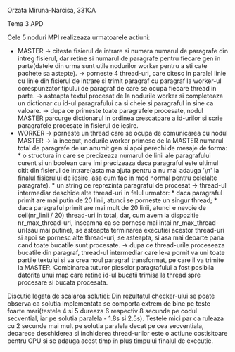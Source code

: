 Orzata Miruna-Narcisa, 331CA

Tema 3 APD

Cele 5 noduri MPI realizeaza urmatoarele actiuni:
- MASTER -> citeste fisierul de intrare si numara numarul de paragrafe
            din intreg fisierul, dar retine si numarul de paragrafe pentru
            fiecare gen in parte(datele din urma sunt utile nodurilor worker
            pentru a sti cate pachete sa astepte).
        -> porneste 4 thread-uri, care citesc in paralel linie cu linie din
            fisierul de intrare si trimit paragraf cu paragraf la worker-ul
            corespunzator tipului de paragraf de care se ocupa fiecare thread
            in parte.
        -> asteapta textul procesat de la nodurile worker si completeaza un
            dictionar cu id-ul paragrafului ca si cheie si paragraful in sine
            ca valoare.
        -> dupa ce primeste toate paragrafele procesate, nodul MASTER parcurge
            dictionarul in ordinea crescatoare a id-urilor si scrie paragrafele
            procesate in fisierul de iesire.
- WORKER -> porneste un thread care se ocupa de comunicarea cu nodul MASTER
        -> la inceput, nodurile worker primesc de la MASTER numarul total de
            paragrafe de un anumit gen si apoi perechi de mesaje de forma:
            * o structura in care se precizeaza numarul de linii ale paragrafului
                curent si un boolean care imi precizeaza daca paragraful este
                ultimul citit din fisierul de intrare(asta ma ajuta pentru a nu
                mai adauga '\n' la finalul fisierului de iesire, asa cum fac in
                mod normal pentru celelalte paragrafe).
            * un string ce reprezinta paragraful de procesat
        -> thread-ul intermediar deschide alte thread-uri in felul urmator:
            * daca paragraful primit are mai putin de 20 linii, atunci se
                porneste un singur thread;
            * daca paragraful primit are mai mult de 20 linii, atunci e nevoie
                de ceil(nr_linii / 20) thread-uri in total, dar, cum avem la
                dispozitie nr_max_thread-uri, inseamna ca se pornesc mai intai
                nr_max_thread-uri(sau mai putine), se asteapta terminarea executiei
                acestor thread-uri si apoi se pornesc alte thread-uri, se asteapta,
                si asa mai departe pana cand toate bucatile sunt procesate.
        -> dupa ce thread-urile proceseaza bucatile din paragraf, thread-ul intermediar
            care le-a pornit va uni toate partile textului si va crea noul paragraf
            transformat, pe care il va trimite la MASTER. Combinarea tuturor pieselor
            paragrafului a fost posibila datorita unui map care retine id-ul bucatii
            trimisa la thread spre procesare si bucata procesata.  

Discutie legata de scalarea solutiei:
   Din rezultatul checker-ului se poate observa ca solutia implementata
se comporta extrem de bine pe teste foarte mari(testele 4 si 5 dureaza 6
respectiv 8 secunde pe codul secvential, iar pe solutia paralela - 1.8s si 2.5s).
Testele mici par ca ruleaza cu 2 secunde mai mult pe solutia paralela decat
pe cea secventiala, deoarece deschiderea si inchiderea thread-urilor este
o actiune costisitoare pentru CPU si se adauga acest timp in plus timpului finalul
de executie.
